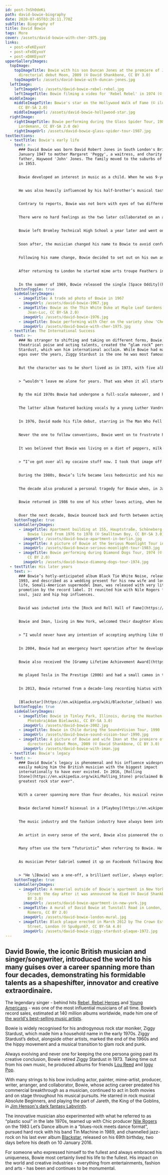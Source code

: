 ```yaml
---
id: post-7nSh0deKi
path: david-bowie-biography
date: 2020-07-05T03:26:11.770Z
subTitle: Biography of
title: David Bowie
tags: More
cover: /assets/david-bowie-with-cher-1975.jpg
links:
  - post-xFeKEyxoY
  - post-xFeDEyxoY
  - post-xDAKEyxoY
upperGalleryImages:
  topImage:
    topImageTitle: Bowie with his son Duncan Jones at the premiere of Jones's
      directorial debut Moon, 2009 (© David Shankbone, CC BY 3.0)
    topImageUrl: /assets/david-bowie-with-duncan-jones.jpg
  leftImage:
    leftImageUrl: /assets/david-bowie-rebel-rebel.jpg
    leftImageTitle: Bowie filming a video for 'Rebel Rebel' in 1974 (© AVRO, CC BY-SA 3.0)
  middleImage:
    middleImageTitle: Bowie's star on the Hollywood Walk of Fame (© iluvrhinestones,
      CC BY-SA 2.0)
    middleImageUrl: /assets/david-bowie-hollywood-star.jpg
  rightImage:
    rightImageTitle: Bowie performing during the Glass Spider Tour, 1987 (© Elmar J.
      Lordemann, CC BY-SA 2.0 de)
    rightImageUrl: /assets/david-bowie-glass-spider-tour-1987.jpg
textSections:
  - textTitle: Bowie's early life
    text: >-
      ### David Bowie was born David Robert Jones in South London's Brixton on 8
      January 1947 to mother Margaret 'Peggy', a waitress, and charity worker
      father, Haywood 'John' Jones. The family moved to the suburbs of Bromley
      in 1953.


      Bowie developed an interest in music as a child. When he was 9-years-old, Bowie’s father brought home a collection of American 45s by artists including [Fats Domino](https://en.wikipedia.org/wiki/Fats_Domino), [Elvis Presley](https://en.wikipedia.org/wiki/Elvis_Presley), and [Little Richard](https://en.wikipedia.org/wiki/Little_Richard). Upon listening to Little Richard's song "Tutti Frutti", Bowie would later say that he had "heard God".


      He was also heavily influenced by his half-brother’s musical tastes. Terry Burns, nine years David’s senior, introduced him to beat literature and jazz music in particular. Bowie learned to play the saxophone aged 13.


      Contrary to reports, Bowie was not born with eyes of two different colours. In fact, the blue-eyed charmer got into a fight with his friend, [George Underwood](https://en.wikipedia.org/wiki/George_Underwood_(artist)), over a girl when he was 15. Underwood through a hit at Bowie, which left him with a permanently dilated pupil and trademark mismatched eyes.


      There were no hard feelings as the two later collaborated on an album and Underwood also went on to design the album covers for some of Bowie’s most famous records, including [The Rise and Fall of Ziggy Stardust and the Spiders from Mars](https://en.wikipedia.org/wiki/The_Rise_and_Fall_of_Ziggy_Stardust_and_the_Spiders_from_Mars).


      Bowie left Bromley Technical High School a year later and went on to work as a commercial artist. Determined to make his name as a musician, he also formed a number of bands and led a group calling himself Davy Jones, releasing You’ve Got A Habit Of Leaving with the band in 1965.


      Soon after, the musician changed his name to Bowie to avoid confusion with [Davy Jones](https://en.wikipedia.org/wiki/Davy_Jones_(musician)) from US pop group, The Monkees. The name was said to be inspired by a knife developed by the 19th century American pioneer Jim Bowie.


      Following his name change, Bowie decided to set out on his own as a solo artist, releasing three singles for [Pye Records](https://en.wikipedia.org/wiki/Pye_Records) and his debut album, The World Of David Bowie. The records did not achieve the huge success he would go on to experience and he retreated to a Buddhist monastery in Scotland in 1967.


      After returning to London he started mime arts troupe Feathers in 1968. In 1969, Bowie met the 19-year-old [Angela Barnett](https://en.wikipedia.org/wiki/Angie_Bowie), an American introduced to him by a mutual friend. They went on to marry the following year, having a son – Zowie, a film director now known as Duncan Jones – in 1971. Their turbulent marriage ended in divorce in 1980.


      In the summer of 1969, Bowie released the single [Space Oddity](https://en.wikipedia.org/wiki/Space_Oddity) on Mercury Records, his first UK number one. The song, inspired by Stanley Kubrick’s film 2001: A Space Odyssey was used by the BBC during its coverage of the Apollo 11 moon landing. On a re-release in 1972 it went to number 15 in the US charts.
    buttonToggle: true
    sideGalleryImages:
      - imageTitle: A trade ad photo of Bowie in 1967
        imageUrl: /assets/david-bowie-1967.jpg
      - imageTitle: Bowie as the Thin White Duke at Maple Leaf Gardens, Toronto, 1976 (©
          Jean-Luc, CC BY-SA 2.0)
        imageUrl: /assets/david-bowie-1976.jpg
      - imageTitle: Bowie performing with Cher on the variety show 'Cher', 1975
        imageUrl: /assets/david-bowie-with-cher-1975.jpg
  - textTitle: The International Success
    text: >-
      ### No stranger to shifting and taking on different forms, Bowie, with his
      theatrical poise and acting talents, created the “glam rock” persona Ziggy
      Stardust, which won him international acclaim. While Bowie had many alter
      egos over the years, Ziggy Stardust is the one he was most famous for.


      But the character was to be short lived as in 1973, with five albums in the British top 40, Bowie announced at a concert that Ziggy Stardust would be retiring. He later admitted that Ziggy:


      > “wouldn't leave me alone for years. That was when it all started to go sour ... My whole personality was affected. It became very dangerous. I really did have doubts about my sanity."


      By the mid 1970s Bowie had undergone a full-scale makeover, and he traded in the outrageous costumes and garish sets for a sleeker more tailored look - the dapper style he would became synonymous with. In two short years he released the albums [David Live (1974)](https://en.wikipedia.org/wiki/David_Live) and [Young Americans (1975)](https://en.wikipedia.org/wiki/Young_Americans).


      The latter album featured backing vocals by a young Luther Vandross and included the song Fame, co-written with [John Lennon](/john-lennon-biography) and Carlos Alomar, which became Bowie’s first American number one single.


      In 1976, David made his film debut, starring in The Man Who Fell to Earth, a Nic Roeg film about an alien who crashes to earth while seeking water for his planet.


      Never the one to follow conventions, Bowie went on to frustrate his record company – who wanted to capitalise on his huge US success – by moving to West Berlin, renting a flat with Iggy Pop and releasing a series of less accessible albums. [Low (1977)](https://en.wikipedia.org/wiki/Low_(David_Bowie_album)), [Heroes (also 1977)](https://en.wikipedia.org/wiki/%22Heroes%22_(David_Bowie_album)) and [Lodger (1979)](https://en.wikipedia.org/wiki/Lodger_(album)) were all recorded in collaboration with former Roxy Music keyboard player, Brian Eno. David had by now developed a serious cocaine habit and its bleakness was mirrored in those three releases, which became known as the Berlin Trilogy.


      It was believed that Bowie was living on a diet of peppers, milk and cocaine at the time. Ever the tower of strength, courage, and will, he dropped the drug persona just as easily as he had done with the Ziggy Stardust persona earlier. He told a friend:


      > “I’ve got over all my cocaine stuff now. I took that image off. I put it in a wardrobe in a LA hotel room and locked the door.”


      During the 1980s, Bowie’s life became less hedonistic and his musical period became even more experimental. In 1983, he released the chart-topping album [Let’s Dance](https://en.wikipedia.org/wiki/Let's_Dance_(David_Bowie_album)). Produced by [Nile Rogers](https://en.wikipedia.org/wiki/Nile_Rodgers), the album featured several hits including the title track, Modern Love and China Girl. Bowie toured the album extensively, experiencing success on a huge scale.


      The decade also produced a personal tragedy for Bowie when, in January 1985, his beloved brother Terry, who had been battling manic depression and schizophrenia, committed suicide. The episode prompted Bowie to withdraw from the spotlight for some time.


      Bowie returned in 1986 to one of his other loves acting, when he starred as Jareth, the Goblin King, in the fantasy-adventure film Labyrinth, directed by [Jim Henson](https://en.wikipedia.org/wiki/Jim_Henson) and produced by [George Lucas](https://en.wikipedia.org/wiki/George_Lucas). Bowie performed opposite teenage Jennifer Connolly and a cast of puppets in the movie, which became a 1980s cult classic.


      Over the next decade, Bowie bounced back and forth between acting and music. Although his music, following Let’s Dance, produced few hits - it neither bothered him as Bowie was truly about making music for the love of it and as avenue to channel his own artistic practices, rather than producing ratings winners. His rock albums with new band – Tin Machine (1989) and Tin Machine II (1991) – were not well-received.
    buttonToggle: true
    sideGalleryImages:
      - imageTitle: Apartment building at 155, Hauptstraße, Schöneberg, Berlin, where
          Bowie lived from 1976 to 1978 (© Smalltown Boy, CC BY-SA 3.0)
        imageUrl: /assets/david-bowie-apartment-in-berlin.jpg
      - imageTitle: A picture of Bowie at the Serious Moonlight Tour in 1983
        imageUrl: /assets/david-bowie-serious-moonlight-tour-1983.jpg
      - imageTitle: Bowie performing during Diamond Dogs Tour, 1974 (© Hunter Desportes,
          CC BY 2.0)
        imageUrl: /assets/david-bowie-diamong-dogs-tour-1974.jpg
  - textTitle: His later years
    text: >-
      ### Bowie’s hotly-anticipated album Black Tie White Noise, released in
      1993, and described as a wedding present for his new wife and love of his
      life, Somali-American supermodel Iman, was released with very little
      promotion by the record label. It reunited him with Nile Rogers fusing
      soul, jazz and hip hop influences.


      David was inducted into the [Rock and Roll Hall of Fame](https://en.wikipedia.org/wiki/Rock_and_Roll_Hall_of_Fame) in 1996. And for the remainder of the 1990s, Bowie continued to experiment with electronic music and ever the innovator, incorporated British jungle and drum’n’bass on his 1997 album release, Earthling.


      Bowie and Iman, living in New York, welcomed their daughter Alexandria Zahra Jones in 2000. Three years later, Bowie famously refused a knighthood, saying:


      > “I would never have any intention of accepting anything like that. I seriously don’t know what it’s for. It’s not what I spent my life working for.”


      In 2004, Bowie had an emergency heart operation after he developed a blocked artery. He recovered well and pretty much retired from public life, having only brief flirtations with other artistes’ work. He worked with bands such as [Arcade Fire](https://en.wikipedia.org/wiki/Arcade_Fire), and with the actress[ Scarlett Johansson](https://en.wikipedia.org/wiki/Scarlett_Johansson) in 2008 on her album [Anywhere I Lay My Head](https://en.wikipedia.org/wiki/Anywhere_I_Lay_My_Head), a collection of Tom Waits covers.


      Bowie also received the [Grammy Lifetime Achievement Award](https://en.wikipedia.org/wiki/Grammy_Lifetime_Achievement_Award) in 2006. The same year also saw his last live appearance, where he performed with Alicia Keys at a New York charity event. He also returned to acting.


      He played Tesla in The Prestige (2006) and had a small cameo in the comedy Extras: David Bowie (2006) for fan Ricky Gervais. In 2007, he did a cartoon voice in SpongeBob SquarePants (1999) playing Lord Royal Highness.


      In 2013, Bowie returned from a decade-long recording hiatus with The Next Day. He remained musically active until he died of liver cancer two days after the release of his final album, Blackstar in 2016.


      [Blackstar](https://en.wikipedia.org/wiki/Blackstar_(album)) was released on 8 January 2016, Bowie's 69th birthday, and was met with critical acclaim. Following his death on 10 January, producer Tony Visconti revealed that Bowie had planned the album to be his swan song, and a "parting gift" for his fans before his death.
    buttonToggle: true
    sideGalleryImages:
      - imageTitle: Bowie in Tinley Park, Illinois, during the Heathen Tour, 2002 (©
          Photobra|Adam Bielawski, CC BY-SA 3.0)
        imageUrl: /assets/david-bowie-2002.jpg
      - imageTitle: Bowie in Chile during the Sound+Vision Tour, 1990
        imageUrl: /assets/david-bowie-sound-vision-tour-1990.jpg
      - imageTitle: A picture of Bowie and wife Iman at the premiere of Jones's
          directorial debut Moon, 2009 (© David Shankbone, CC BY 3.0)
        imageUrl: /assets/david-bowie-with-iman.jpg
  - textTitle: Bowie's legacy
    text: >-
      ### David Bowie’s legacy is phenomenal and his influence widespread,
      easily making him the British musician with the biggest impact
      internationally to have ever existed. In 2016, [Rolling
      Stone](https://en.wikipedia.org/wiki/Rolling_Stone) proclaimed Bowie "the
      greatest rock star ever".


      With a career spanning more than four decades, his musical reinventions, his artistic flair both on stage and on screen have shaped the music industry today. He also made it easy for musicians of all kinds - from pop artists to independent artists - to explore their artistic freedom against the behest of music industry “rules”, and to be able to explore different musical styles through different guises.


      Bowie declared himself bisexual in a [Playboy](https://en.wikipedia.org/wiki/Playboy) interview in 1976, and while he would later back away from the label, his declaration and androgynous look, during a time when they weren’t as accepted as they are now, paved the way for a generation of performers to express their truth.


      The music industry and the fashion industry have always been intertwined, and Bowie was one of the first artists to make that link prolific. From the garish outfits of Ziggy Stardust to the avant garde style of his latter personas - Aladdin Sane and the Thin White Duke, Bowie’s style has a strong presence in fashion history. He too has had a huge influence on fashion designers including [Jean Paul Gaultier](https://en.wikipedia.org/wiki/Jean-Paul_Gaultier) and [Hedi Slimane](https://en.wikipedia.org/wiki/Hedi_Slimane).


      An artist in every sense of the word, Bowie also pioneered the concept of music video long before [MTV](https://en.wikipedia.org/wiki/MTV).


      Many often use the term “futuristic” when referring to Bowie. He was most certainly ahead of the game. In September 1996, Bowie became the first major artist to release a single via internet download only with “Telling Lies.” It took about 11 minutes to download. And in 1998, Bowie announced that he’d be launching his own internet service provider, known as [BowieNet](https://www.bbc.com/news/technology-35279234).


      As musician Peter Gabriel summed it up on Facebook following Bowie’s death:


      > "He \[Bowie] was a one-off, a brilliant outlier, always exploring, challenging and inspiring anyone who wanted to push the boundaries of music, art, fashion and society."
    buttonToggle: true
    sideGalleryImages:
      - imageTitle: A memorial outside of Bowie's apartment in New York on Lafayette
          Street the day after it was announced he died (© David Shankbone, CC
          BY 3.0)
        imageUrl: /assets/david-bowie-apartment-in-new-york.jpg
      - imageTitle: A mural of David Bowie at Tunstall Road in London, Jan. 2016 (© Fred
          Romero, CC BY 2.0)
        imageUrl: /assets/david-bowie-london-mural.jpg
      - imageTitle: Black plaque erected in March 2012 by The Crown Estate at 23 Heddon
          Street, London (© Spudgun67, CC BY-SA 4.0)
        imageUrl: /assets/david-bowie-ziggy-stardust-plaque-1972.jpg
---
```

## David Bowie, the iconic British musician and singer/songwriter, introduced the world to his many guises over a career spanning more than four decades, demonstrating his formidable talents as a shapeshifter, innovator and creative extraordinaire.

The legendary singer - behind hits [Rebel, Rebel](https://en.wikipedia.org/wiki/Rebel_Rebel),[Heroes](https://en.wikipedia.org/wiki/%22Heroes%22_(David_Bowie_album)) and [Young Americans](https://en.wikipedia.org/wiki/Young_Americans) - was one of the most influential musicians of all time. Bowie’s record sales, estimated at 140 million albums worldwide, made him one of [the world's best-selling music artists](https://en.wikipedia.org/wiki/List_of_best-selling_music_artists).

Bowie is widely recognised for his androgynous rock star moniker, Ziggy Stardust, which made him a household name in the early 1970s. Ziggy Stardust’s debut, alongside other artists, marked the end of the 1960s and the hippy movement and a musical transition to glam rock and punk.

Always evolving and never one for keeping the one persona going past its creative conclusion, Bowie retired Ziggy Stardust in 1973. Taking time out from his own music, he produced albums for friends [Lou Reed](https://en.wikipedia.org/wiki/Lou_Reed) and [Iggy Pop](https://en.wikipedia.org/wiki/Iggy_Pop).

With many strings to his bow including actor, painter, mime-artist, producer, writer, arranger, and collaborator, Bowie, whose acting career predated his commercial breakthrough as a musician, continued to act in both movies and on stage throughout his musical pursuits. He starred in rock musical Absolute Beginners, and playing the part of Jareth, the King of the Goblins, in [Jim Henson's dark fantasy Labyrinth](https://en.wikipedia.org/wiki/Labyrinth_(1986_film)).

The innovative musician also experimented with what he referred to as “plastic soul” in the late 1970s, teamed up with Chic producer [Nile Rogers](https://en.wikipedia.org/wiki/Nile_Rodgers) on the 1983 Let’s Dance album in a “blues-rock meets dance format”, pursued hard rock with his band Tin Machine in 1989, and channelled jazz-rock on his last ever album [Blackstar](https://en.wikipedia.org/wiki/Blackstar_(album)), released on his 69th birthday, two days before his death on 10 January 2016.

For someone who expressed himself to the fullest and always embraced his uniqueness, Bowie most certainly lived his life to the fullest. His impact on the world and creative industries - everything from entertainments, fashion and arts - has been and continues to be monumental.
